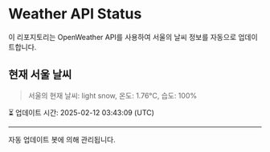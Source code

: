 
# Weather API Status

이 리포지토리는 OpenWeather API를 사용하여 서울의 날씨 정보를 자동으로 업데이트합니다.

## 현재 서울 날씨
> 서울의 현재 날씨: light snow, 온도: 1.76°C, 습도: 100%

⏳ 업데이트 시간: 2025-02-12 03:43:09 (UTC)

---
자동 업데이트 봇에 의해 관리됩니다.
